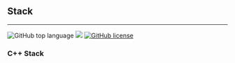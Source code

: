 ## Stack
----

![GitHub top language](https://img.shields.io/github/languages/top/cccaaannn/Stack?style=flat-square) ![](https://img.shields.io/github/repo-size/cccaaannn/Stack?style=flat-square) [![GitHub license](https://img.shields.io/github/license/cccaaannn/Stack?style=flat-square)](https://github.com/cccaaannn/Stack/blob/master/LICENSE)

### C++ Stack

